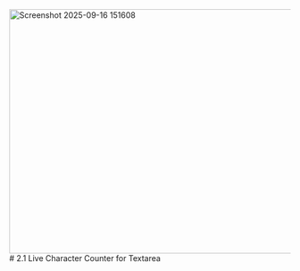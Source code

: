 <img width="1897" height="437" alt="Screenshot 2025-09-16 151608" src="https://github.com/user-attachments/assets/d625e243-a09e-42d0-b574-c475bb0f00c3" />
# 2.1
Live Character Counter for Textarea
